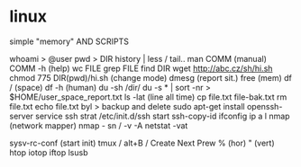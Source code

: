 # linux
simple "memory" AND SCRIPTS

whoami > @user
pwd > DIR
history | less / tail..
man COMM (manual)
COMM -h (help)
wc FILE
grep FILE
find DIR
wget http://abc.cz/sh/hi.sh
chmod 775 DIR(pwd)/hi.sh (change mode)
dmesg (report sit.)
free (mem)
df / (space)
df -h (human)
du -sh /dir/
du -s * | sort -nr > $HOME/user_space_report.txt
ls -lat (line all time)
cp file.txt file-bak.txt
rm file.txt 
echo file.txt byl > backup and delete
sudo apt-get install openssh-server
service ssh strat
/etc/init.d/ssh start
ssh-copy-id
ifconfig
ip a l
nmap (network mapper)
nmap - sn / -v -A
netstat -vat
 
sysv-rc-conf (start init)
tmux / alt+B / Create Next Prew % (hor) " (vert)
htop
iotop
iftop
lsusb
